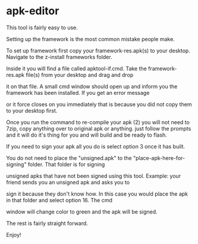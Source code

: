 # apk-editor

This tool is fairly easy to use.

Setting up the framework is the most common mistake people make.

To set up framework first copy your framework-res.apk(s) to your desktop.  Navigate to the z-install frameworks folder.  

Inside it you will find a file called apktool-if.cmd.  Take the framework-res.apk file(s) from your desktop and drag and drop 

it on that file.  A small cmd window should open up and inform you the framework has been installed.  If you get an error message 

or it force closes on you immediately that is because you did not copy them to your desktop first.

Once you run the command to re-compile your apk (2) you will not need to 7zip, copy anything over to original apk or anything.  just follow the prompts and it will do it's thing for you and will build and be ready to flash.  

If you need to sign your apk all you do is select option 3 once it has built.  

You do not need to place the "unsigned.apk" to the "place-apk-here-for-signing" folder.   That folder is for signing 

unsigned apks that have not been signed using this tool.  Example: your friend sends you an unsigned apk and asks you to 

sign it because they don't know how.  In this case you would place the apk in that folder and select option 16.  The cmd 

window will change color to green and the apk will be signed.

The rest is fairly straight forward.

Enjoy!
